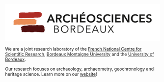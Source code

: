 ![Archéosciences Bordeaux](profile/logo.png)

We are a joint research laboratory of the [French National Centre for Scientific Research](https://www.cnrs.fr/), [Bordeaux Montaigne University](https://www.u-bordeaux-montaigne.fr/) and the [University of Bordeaux](https://www.u-bordeaux.fr/).

Our research focuses on archaeology, archaeometry, geochronology and heritage science. Learn more on our [website](https://www.archeosciences-bordeaux.fr/)!

